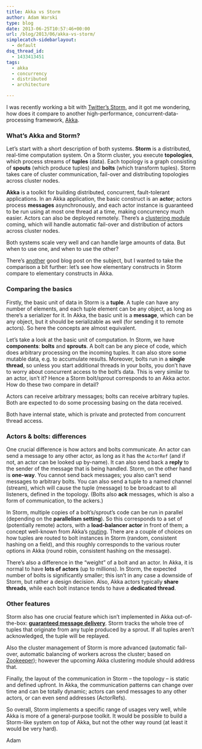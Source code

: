 ```yaml
---
title: Akka vs Storm
author: Adam Warski
type: blog
date: 2013-06-25T10:57:46+00:00
url: /blog/2013/06/akka-vs-storm/
simplecatch-sidebarlayout:
  - default
dsq_thread_id:
  - 1433413451
tags:
  - akka
  - concurrency
  - distributed
  - architecture

---
```

I was recently working a bit with [Twitter&#8217;s Storm][1], and it got me wondering, how does it compare to another high-performance, concurrent-data-processing framework, [Akka][2].

### What&#8217;s Akka and Storm?

Let&#8217;s start with a short description of both systems. **Storm** is a distributed, real-time computation system. On a Storm cluster, you execute **topologies**, which process streams of **tuples** (data). Each topology is a graph consisting of **spouts** (which produce tuples) and **bolts** (which transform tuples). Storm takes care of cluster communication, fail-over and distributing topologies across cluster nodes.

**Akka** is a toolkit for building distributed, concurrent, fault-tolerant applications. In an Akka application, the basic construct is an **actor**; actors process **messages** asynchronously, and each actor instance is guaranteed to be run using at most one thread at a time, making concurrency much easier. Actors can also be deployed remotely. There&#8217;s a [clustering module][3] coming, which will handle automatic fail-over and distribution of actors across cluster nodes.

Both systems scale very well and can handle large amounts of data. But when to use one, and when to use the other?

There&#8217;s [another][4] good blog post on the subject, but I wanted to take the comparison a bit further: let&#8217;s see how elementary constructs in Storm compare to elementary constructs in Akka.

### Comparing the basics

Firstly, the basic unit of data in Storm is a **tuple**. A tuple can have any number of elements, and each tuple element can be any object, as long as there&#8217;s a serializer for it. In Akka, the basic unit is a **message**, which can be any object, but it should be serializable as well (for sending it to remote actors). So here the concepts are almost equivalent.

Let&#8217;s take a look at the basic unit of computation. In Storm, we have **components**: **bolts** and **sprouts**. A bolt can be any piece of code, which does arbitrary processing on the incoming tuples. It can also store some mutable data, e.g. to accumulate results. Moreover, bolts run in a **single thread**, so unless you start additional threads in your bolts, you don&#8217;t have to worry about concurrent access to the bolt&#8217;s data. This is very similar to an actor, isn&#8217;t it? Hence a Storm bolt/sprout corresponds to an Akka actor. How do these two compare in detail?

Actors can receive arbitrary messages; bolts can receive arbitrary tuples. Both are expected to do some processing basing on the data received.

Both have internal state, which is private and protected from concurrent thread access.

### Actors & bolts: differences

One crucial difference is how actors and bolts communicate. An actor can send a message to any other actor, as long as it has the `ActorRef` (and if not, an actor can be looked up by-name). It can also send back a **reply** to the sender of the message that is being handled. Storm, on the other hand is **one-way**. You cannot send back messages; you also can&#8217;t send messages to arbitrary bolts. You can also send a tuple to a named channel (stream), which will cause the tuple (message) to be broadcast to all listeners, defined in the topology. (Bolts also **ack** messages, which is also a form of communication, to the ackers.)

In Storm, multiple copies of a bolt&#8217;s/sprout&#8217;s code can be run in parallel (depending on the **parallelism setting**). So this corresponds to a set of (potentially remote) actors, with a **load-balancer actor** in front of them; a concept well-known from Akka&#8217;s [routing][5]. There are a couple of choices on how tuples are routed to bolt instances in Storm (random, consistent hashing on a field), and this roughly corresponds to the various router options in Akka (round robin, consistent hashing on the message).

There&#8217;s also a difference in the &#8220;weight&#8221; of a bolt and an actor. In Akka, it is normal to have **lots of actors** (up to millions). In Storm, the expected number of bolts is significantly smaller; this isn&#8217;t in any case a downside of Storm, but rather a design decision. Also, Akka actors typically **share threads**, while each bolt instance tends to have a **dedicated thread**.

### Other features

Storm also has one crucial feature which isn&#8217;t implemented in Akka out-of-the-box: **[guaranteed message delivery][6]**. Storm tracks the whole tree of tuples that originate from any tuple produced by a sprout. If all tuples aren&#8217;t acknowledged, the tuple will be replayed.

Also the cluster management of Storm is more advanced (automatic fail-over, automatic balancing of workers across the cluster; based on [Zookeeper][7]); however the upcoming Akka clustering module should address that.

Finally, the layout of the communication in Storm &#8211; the topology &#8211; is static and defined upfront. In Akka, the communication patterns can change over time and can be totally dynamic; actors can send messages to any other actors, or can even send addresses (ActorRefs).

So overall, Storm implements a specific range of usages very well, while Akka is more of a general-purpose toolkit. It would be possible to build a Storm-like system on top of Akka, but not the other way round (at least it would be very hard).

Adam

 [1]: http://storm-project.net/
 [2]: http://akka.io/
 [3]: http://doc.akka.io/docs/akka/2.2.0-RC1/common/cluster.html
 [4]: http://blog.samibadawi.com/2013/04/akka-vs-finagle-vs-storm.html
 [5]: http://doc.akka.io/docs/akka/2.2.0-RC1/scala/routing.html
 [6]: https://github.com/nathanmarz/storm/wiki/Guaranteeing-message-processing
 [7]: http://zookeeper.apache.org/
